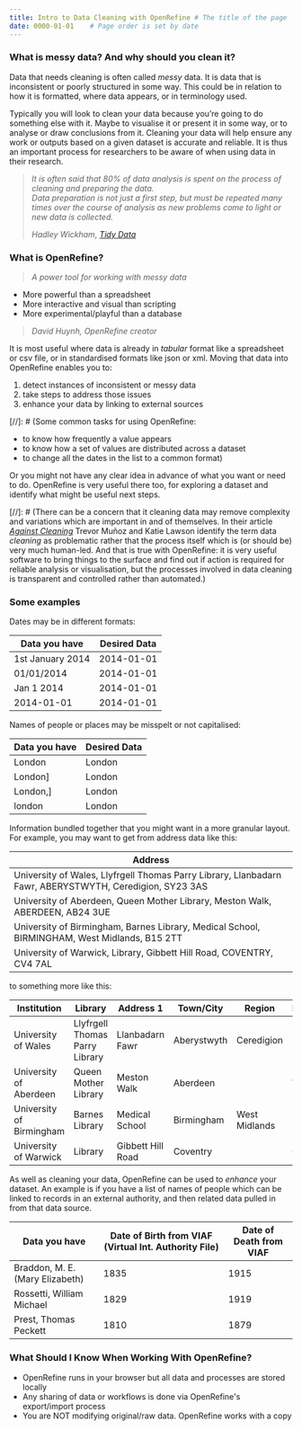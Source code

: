 ```yaml
---
title: Intro to Data Cleaning with OpenRefine # The title of the page
date: 0000-01-01    # Page order is set by date
---
```


### What is messy data? And why should you clean it?

Data that needs cleaning is often called _messy_ data. It is data that is inconsistent or poorly structured in some way.
This could be in relation to how it is formatted, where data appears, or in terminology used.

Typically you will look to clean your data because you’re going to do something else with it. Maybe to visualise it or present it in some way, or to analyse or draw conclusions from it. Cleaning your data will help ensure any work or outputs based on a given dataset is accurate and reliable. It is thus an important process for researchers to be aware of when using data in their research.

> _It is often said that 80% of data analysis is spent on the process of cleaning and preparing the data._  
> _Data preparation is not just a first step, but must be repeated many times over the course of analysis as new problems come to light or new data is collected._
>
> _Hadley Wickham,_ [ _Tidy Data_ ](https://vita.had.co.nz/papers/tidy-data.pdf)

### What is OpenRefine?
> *A power tool for working with messy data*   
* More powerful than a spreadsheet
* More interactive and visual than scripting
* More experimental/playful than a database
>
> _David Huynh, OpenRefine creator_

It is most useful where data is already in _tabular_ format like a spreadsheet or csv file, or in standardised formats like json or xml. Moving that data into OpenRefine enables you to:
1. detect instances of inconsistent or messy data
2. take steps to address those issues
3. enhance your data by linking to external sources

[//]: # (Some common tasks  for using OpenRefine:
* to know how frequently a value appears
* to know how a set of values are distributed across a dataset
* to change all the dates in the list to a common format)

Or you might not have any clear idea in advance of what you want or need to do. OpenRefine is very useful there too, for exploring a dataset and identify what might be useful next steps.

[//]: # (There can be a concern that it cleaning data may remove complexity and variations which are important in and of themselves. In their article [_Against Cleaning_](https://dhdebates.gc.cuny.edu/read/untitled-f2acf72c-a469-49d8-be35-67f9ac1e3a60/section/07154de9-4903-428e-9c61-7a92a6f22e51) Trevor Mu&#241;oz and Katie Lawson identify the term data _cleaning_ as problematic rather that the process itself which is (or should be) very much human-led. And that is true with OpenRefine: it is very useful software to bring things to the surface and find out if action is required for reliable analysis or visualisation, but the processes involved in data cleaning is transparent and controlled rather than automated.)

### Some examples

Dates may be in different formats:

| Data you have    | Desired Data |
| ---------------- | ------------ |
| 1st January 2014 | 2014-01-01   |
| 01/01/2014       | 2014-01-01   |
| Jan 1 2014       | 2014-01-01   |
| 2014-01-01       | 2014-01-01   |

Names of people or places may be misspelt or not capitalised:

| Data you have    | Desired Data |
| ---------------- | ------------ |
| London           | London       |
| London]          | London       |
| London,]         | London       |
| london           | London       |

Information bundled together that you might want in a more granular layout. For example, you may want to get from address data like this:

| Address |
| ------- |
| University of Wales, Llyfrgell Thomas Parry Library, Llanbadarn Fawr, ABERYSTWYTH, Ceredigion, SY23 3AS |
| University of Aberdeen, Queen Mother Library, Meston Walk, ABERDEEN, AB24 3UE	|
| University of Birmingham, Barnes Library, Medical School, BIRMINGHAM, West Midlands, B15 2TT |
| University of Warwick, Library, Gibbett Hill Road, COVENTRY, CV4 7AL |

to something more like this:

| Institution	             | Library                        | Address 1         | Town/City   | Region        | Postcode |
| ------------------------ | ------------------------------ | ----------------- | ----------- | ------------- | ---------|
| University of Wales	     | Llyfrgell Thomas Parry Library | Llanbadarn Fawr   | Aberystwyth | Ceredigion    | SY23 3AS |
| University of Aberdeen   | Queen Mother Library           | Meston Walk       | Aberdeen    |               | AB24 3UE |
| University of Birmingham | Barnes Library                 | Medical School    | Birmingham  | West Midlands | B15 2TT  |
| University of Warwick    | Library                        | Gibbett Hill Road | Coventry    |               | CV4 7AL  |

As well as cleaning your data, OpenRefine can be used to _enhance_ your dataset. An example is if you have a list of names of people which can be linked to records in an external authority, and then related data pulled in from that data source.

| Data you have | Date of Birth from VIAF (Virtual Int. Authority File) | Date of Death from VIAF |
| ------------- | ----------------------------------------------------- | ----------------------- |
| Braddon, M. E. (Mary Elizabeth) |                                1835 |                    1915 |
| Rossetti, William Michael |                                      1829 |                    1919 |
| Prest, Thomas Peckett |                                          1810 |                    1879 |

### What Should I Know When Working With OpenRefine?
* OpenRefine runs in your browser but all data and processes are stored locally
* Any sharing of data or workflows is done via OpenRefine's export/import process
* You are NOT modifying original/raw data. OpenRefine works with a copy
